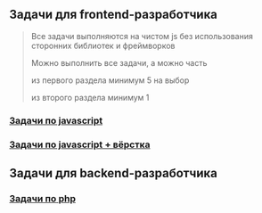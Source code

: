 ## Задачи для frontend-разработчика
> Все задачи выполняются на чистом js без использования сторонних библиотек и фреймворков
>
> Можно выполнить все задачи, а можно часть
>
> из первого раздела минимум 5 на выбор
>
> из второго раздела минимум 1

### [Задачи по javascript](frontend/js.md)
### [Задачи по javascript + вёрстка](frontend/markup.md)

## Задачи для backend-разработчика
### [Задачи по php](backend/php.md)